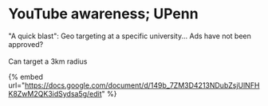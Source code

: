 # YouTube awareness; UPenn

"A quick blast": Geo targeting at a specific university... Ads have not been approved?\
\
Can target a 3km radius

{% embed url="https://docs.google.com/document/d/149b_7ZM3D4213NDubZsjUlNFHK8ZwM2QK3idSydsa5g/edit" %}
